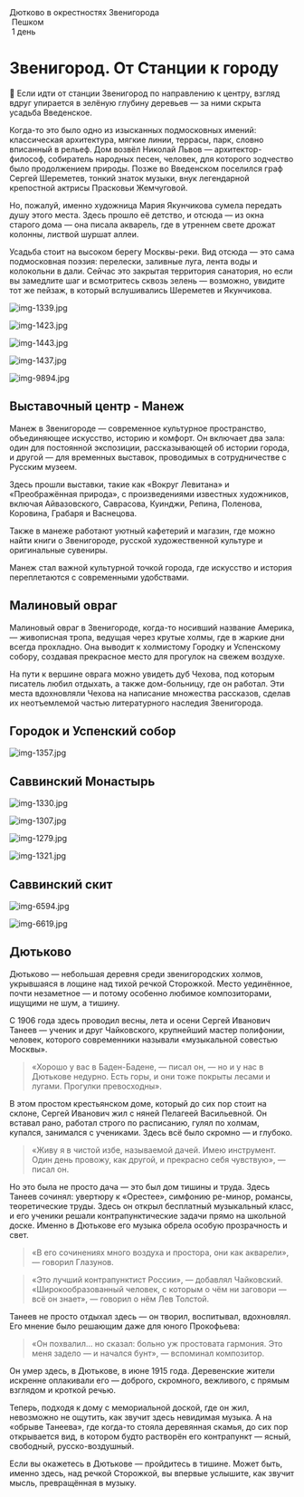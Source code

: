 
<link rel="stylesheet" href="../assets-custom/css/style-markdown.css">
<div class="cover-container" style="background-image: url('gorodok-1600.jpg');">
	<div class="cover-text">
		<div class="cover-title">
            Дютково в окрестностях Звенигорода
        </div>
		<div class="cover-description">
			<div>
                <img class="cover-icon" src="../assets-custom/icon-footsteps.png" loading="lazy" alt="" />
                <span>Пешком</span>
            </div>
            <div>
                <img class="cover-icon" loading="lazy" src="../assets-custom/icon-time.png" alt=""  />
                <span>1 день</span>
            </div>
		</div>
	</div>
</div>

<div id="map"></div>


# Звенигород. От Станции к городу

🌿 Если идти от станции Звенигород по направлению к центру, взгляд вдруг упирается в зелёную глубину деревьев — за ними скрыта усадьба Введенское.

Когда-то это было одно из изысканных подмосковных имений: классическая архитектура, мягкие линии, террасы, парк, словно вписанный в рельеф. Дом возвёл Николай Львов — архитектор-философ, собиратель народных песен, человек, для которого зодчество было продолжением природы. Позже во Введенском поселился граф Сергей Шереметев, тонкий знаток музыки, внук легендарной крепостной актрисы Прасковьи Жемчуговой.

Но, пожалуй, именно художница Мария Якунчикова сумела передать душу этого места. Здесь прошло её детство, и отсюда — из окна старого дома — она писала акварель, где в утреннем свете дрожат колонны, листвой шуршат аллеи.

Усадьба стоит на высоком берегу Москвы-реки. Вид отсюда — это сама подмосковная поэзия: перелески, заливные луга, лента воды и колокольни в дали. Сейчас это закрытая территория санатория, но если вы замедлите шаг и всмотритесь сквозь зелень — возможно, увидите тот же пейзаж, в который вслушивались Шереметев и Якунчикова.

![img-1339.jpg](../0-images/zvenigorod/img-1339.jpg)

![img-1423.jpg](../0-images/zvenigorod/img-1423.jpg)

![img-1443.jpg](../0-images/zvenigorod/img-1443.jpg)

![img-1437.jpg](../0-images/zvenigorod/img-1437.jpg)

![img-9894.jpg](../0-images/zvenigorod/img-9894.jpg)


## Выставочный центр - Манеж

Манеж в Звенигороде — современное культурное пространство, объединяющее искусство, историю и комфорт. Он включает два зала: один для постоянной экспозиции, рассказывающей об истории города, и другой — для временных выставок, проводимых в сотрудничестве с Русским музеем.

Здесь прошли выставки, такие как «Вокруг Левитана» и «Преображённая природа», с произведениями известных художников, включая Айвазовского, Саврасова, Куинджи, Репина, Поленова, Коровина, Грабаря и Васнецова.

Также в манеже работают уютный кафетерий и магазин, где можно найти книги о Звенигороде, русской художественной культуре и оригинальные сувениры.

Манеж стал важной культурной точкой города, где искусство и история переплетаются с современными удобствами.

## Малиновый овраг

Малиновый овраг в Звенигороде, когда-то носивший название Америка, — живописная тропа, ведущая через крутые холмы, где в жаркие дни всегда прохладно. Она выводит к холмистому Городку и Успенскому собору, создавая прекрасное место для прогулок на свежем воздухе.

На пути к вершине оврага можно увидеть дуб Чехова, под которым писатель любил отдыхать, а также дом-больницу, где он работал. Эти места вдохновляли Чехова на написание множества рассказов, сделав их неотъемлемой частью литературного наследия Звенигорода.


## Городок и Успенский собор

![img-1357.jpg](../0-images/zvenigorod/img-1357.jpg)




## Саввинский Монастырь

![img-1330.jpg](../0-images/zvenigorod-mon/img-1330.jpg)

![img-1307.jpg](../0-images/zvenigorod-mon/img-1307.jpg)

![img-1279.jpg](../0-images/zvenigorod-mon/img-1279.jpg)

![img-1321.jpg](../0-images/zvenigorod-mon/img-1321.jpg)



## Саввинский скит

![img-6594.jpg](../0-images/zvenigorod/img-6594.jpg)

![img-6619.jpg](../0-images/zvenigorod/img-6619.jpg)




## Дютьково

Дютьково — небольшая деревня среди звенигородских холмов, укрывшаяся в лощине над тихой речкой Сторожкой. Место уединённое, почти незаметное — и потому особенно любимое композиторами, ищущими не шум, а тишину.

С 1906 года здесь проводил весны, лета и осени Сергей Иванович Танеев — ученик и друг Чайковского, крупнейший мастер полифонии, человек, которого современники называли «музыкальной совестью Москвы».

> «Хорошо у вас в Баден-Бадене, — писал он, — но и у нас в Дютькове недурно. Есть горы, и они тоже покрыты лесами и лугами. Прогулки превосходны».

В этом простом крестьянском доме, который до сих пор стоит на склоне, Сергей Иванович жил с няней Пелагеей Васильевной. Он вставал рано, работал строго по расписанию, гулял по холмам, купался, занимался с учениками. Здесь всё было скромно — и глубоко.

> «Живу я в чистой избе, называемой дачей. Имею инструмент. Один день провожу, как другой, и прекрасно себя чувствую», — писал он.

Но это была не просто дача — это был дом тишины и труда. Здесь Танеев сочинял: увертюру к «Орестее», симфонию ре-минор, романсы, теоретические труды. Здесь он открыл бесплатный музыкальный класс, и его ученики решали контрапунктические задачи прямо на школьной доске. Именно в Дютькове его музыка обрела особую прозрачность и свет.

> «В его сочинениях много воздуха и простора, они как акварели», — говорил Глазунов.

> «Это лучший контрапунктист России», — добавлял Чайковский.
«Широкообразованный человек, с которым о чём ни заговори — всё он знает», — говорил о нём Лев Толстой.

Танеев не просто отдыхал здесь — он творил, воспитывал, вдохновлял. Его мнение было решающим даже для юного Прокофьева:

> «Он похвалил… но сказал: больно уж простовата гармония. Это меня задело — и начался бунт», — вспоминал композитор.

Он умер здесь, в Дютькове, в июне 1915 года. Деревенские жители искренне оплакивали его — доброго, скромного, вежливого, с прямым взглядом и кроткой речью.

Теперь, подходя к дому с мемориальной доской, где он жил, невозможно не ощутить, как звучит здесь невидимая музыка. А на «обрыве Танеева», где когда-то стояла деревянная скамья, до сих пор открывается вид, в котором будто растворён его контрапункт — ясный, свободный, русско-воздушный.

Если вы окажетесь в Дютькове — пройдитесь в тишине. Может быть, именно здесь, над речкой Сторожкой, вы впервые услышите, как звучит мысль, превращённая в музыку.











<link href="https://api.mapbox.com/mapbox-gl-js/v3.10.0/mapbox-gl.css" rel="stylesheet">
<script src="https://api.mapbox.com/mapbox-gl-js/v3.10.0/mapbox-gl.js"></script>
<script src="https://cdn.jsdelivr.net/npm/js-yaml@4.1.0/dist/js-yaml.min.js"></script>
<script src="../assets-custom/js/cozy-journey.js"></script>
<script>architectMap({
    tracks: [{path: 'dutkovo-hike.gpx'}, {path: 'zvenigorod-bus.gpx', color: 'blue'}], 
    points: 'points.yaml',
    zoom: 7.2,
    center: [37.49433, 55.59333],
    fitDuration: 6000
});</script>
